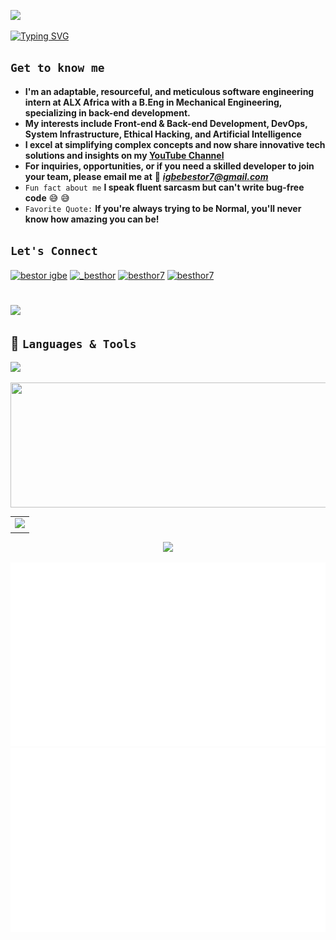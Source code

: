 <div align="left">

  ![](https://komarev.com/ghpvc/?username=besthor&style=plastic&color=red&label=PROFILE+VIEWS)


[![Typing SVG](https://readme-typing-svg.demolab.com?font=fira+code&duration=4000&pause=3000&color=15C50F&background=194C6900&width=440&height=55&lines=Hi+there!+Pleased+to+meet+you;I'm+Besthor%2Can+Adept+Back-End+Developer;Software+Engineering+Intern+%40ALX_Africa;Thanks+for+dropping+by)](https://git.io/typing-svg)

## `Get to know me`
- **I'm an adaptable, resourceful, and meticulous software engineering intern at ALX Africa with a B.Eng in Mechanical Engineering, specializing in back-end development.**
- **My interests include Front-end & Back-end Development, DevOps, System Infrastructure, Ethical Hacking, and Artificial Intelligence**
- **I excel at simplifying complex concepts and now share innovative tech solutions and insights on my [YouTube Channel](https://www.youtube.com/channel/UCVLwEYPiV1omTB-8ZQAioyw)** 
- **For inquiries, opportunities, or if you need a skilled developer to join your team, please email me at** 📧 ***igbebestor7@gmail.com***
- `Fun fact about me`  **I speak fluent sarcasm but can't write bug-free code** 😅  😅
- `Favorite Quote:` **If you're always trying to be Normal, you'll never know how amazing you can be!**

  
## `Let's Connect`

<p > 
<p align="left">
<a href="https://linkedin.com/in/bestor igbe" target="blank"><img align="center" src="https://raw.githubusercontent.com/rahuldkjain/github-profile-readme-generator/master/src/images/icons/Social/linked-in-alt.svg" alt="bestor igbe" height="30" width="40" /></a>
<a href="https://instagram.com/_besthor" target="blank"><img align="center" src="https://raw.githubusercontent.com/rahuldkjain/github-profile-readme-generator/master/src/images/icons/Social/instagram.svg" alt="_besthor" height="30" width="40" /></a>
<a href="https://twitter.com/besthor7" target="blank"><img align="center" src="https://raw.githubusercontent.com/rahuldkjain/github-profile-readme-generator/master/src/images/icons/Social/twitter.svg" alt="besthor7" height="30" width="40" /></a>
<a href="https://youtube.com/besthor7" target="blank"><img align="center" src="https://raw.githubusercontent.com/rahuldkjain/github-profile-readme-generator/master/src/images/icons/Social/youtube.svg" alt="besthor7" height="30" width="40" /></a>
</p>

#
![](https://dg1xqmhtoint1.cloudfront.net/img/vadodara/blog/software-app.webp?mtime=20220905155852&focal=none)

## 🔧  `Languages & Tools`

<p align="left">
  <a href="https://skillicons.dev">
    <img src="https://skillicons.dev/icons?i=python,js,c,react,ts,nodejs,express,django,mysql,mongodb,php,docker,nginx,redis,firebase,html,css,tailwind,vim,bash,git,linux,azure&perline=13" />
  </a>
</p>

<p><img align="center" src="https://github-readme-stats.vercel.app/api/top-langs/?username=besthor&layout=compact&theme=dark&hide_border=true" width="800" height="200" /></p>

  </tr>
</table>


<div align="center">
    <table>
      <tr>
        <td>
             <a href="http://www.github.com/besthor"><img src="https://github-readme-streak-stats.herokuapp.com/?user=besthor&stroke=ffffff&background=188f5f&ring=5BCDEC&fire=5BCDEC&currStreakNum=ffffff&currStreakLabel=5BCDEC&sideNums=ffffff&sideLabels=ffffff&dates=ffffff&hide_border=true" /></a>
         </td>
      </tr>
  </table>
</div>


<div id="header" align="center">
  <img src="https://media0.giphy.com/media/v1.Y2lkPTc5MGI3NjExazVoOWttb3U1c2JvcWYyODJ6ZTd5cHJiZzEzb2R5cXViMWhoMDczZCZlcD12MV9pbnRlcm5hbF9naWZfYnlfaWQmY3Q9Zw/CcwLAV11cALh3OuEJ5/giphy.gif" />
</div>

<p align="center">
  <img src="https://github.com/besthor/besthor/blob/main/generated/overview.svg#gh-dark-mode-only" alt="GitHub Statistics Card" title="GitHub Statistics"/>
  <img src="https://github.com/besthor/besthor/blob/main/generated/languages.svg#gh-dark-mode-only" alt="Used Languages Card" title="Used Languages"/>
</p>

<!---
<!---
<!---
besthor/besthor is a ✨  special ✨  repository because its `README.md` (this file) appears on your GitHub profile6
You can click the Preview link to take a look at your changes.
--->
